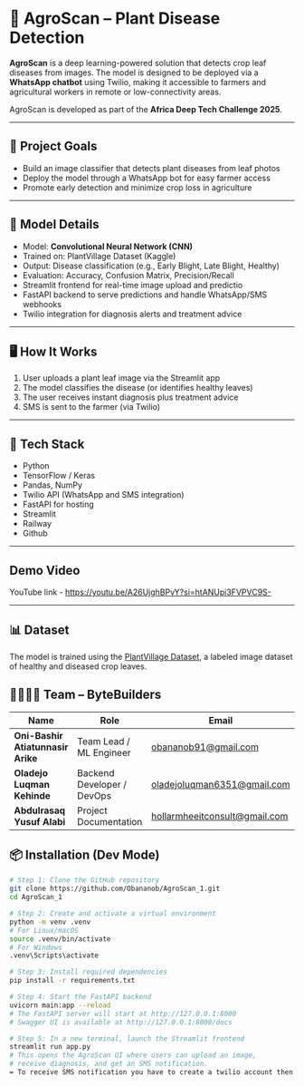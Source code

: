 # 🌿 AgroScan –  Plant Disease Detection 

**AgroScan** is a deep learning-powered solution that detects crop leaf diseases from images. The model is designed to be deployed via a **WhatsApp chatbot** using Twilio, making it accessible to farmers and agricultural workers in remote or low-connectivity areas.

AgroScan is developed as part of the **Africa Deep Tech Challenge 2025**.

---

## 🎯 Project Goals

- Build an image classifier that detects plant diseases from leaf photos
- Deploy the model through a WhatsApp bot for easy farmer access
- Promote early detection and minimize crop loss in agriculture

---

## 🧠 Model Details

- Model: **Convolutional Neural Network (CNN)**
- Trained on: PlantVillage Dataset (Kaggle)
- Output: Disease classification (e.g., Early Blight, Late Blight, Healthy)
- Evaluation: Accuracy, Confusion Matrix, Precision/Recall
- Streamlit frontend for real-time image upload and predictio
- FastAPI backend to serve predictions and handle WhatsApp/SMS webhooks
- Twilio integration for diagnosis alerts and treatment advice

---
## 🖥️ How It Works

1. User uploads a plant leaf image via the Streamlit app
2. The model classifies the disease (or identifies healthy leaves)
3. The user receives instant diagnosis plus treatment advice
4. SMS is sent to the farmer (via Twilio)

---
## 🧰 Tech Stack

- Python
- TensorFlow / Keras
- Pandas, NumPy
- Twilio API (WhatsApp and SMS integration)
- FastAPI for hosting
- Streamlit
- Railway
- Github

---
## Demo Video
YouTube link - https://youtu.be/A26UjghBPvY?si=htANUpi3FVPVC9S-

---
## 📊 Dataset

The model is trained using the [PlantVillage Dataset](https://www.kaggle.com/datasets/emmarex/plantdisease), a labeled image dataset of healthy and diseased crop leaves.


## 👨‍👩‍👧‍👦 Team – ByteBuilders

| Name                          | Role                       | Email                            | Phone         |
|-------------------------------|----------------------------|----------------------------------|---------------|
| **Oni-Bashir Atiatunnasir Arike** | Team Lead / ML Engineer     | obananob91@gmail.com             | 09059624948   |
| **Oladejo Luqman Kehinde**       | Backend Developer / DevOps | oladejoluqman6351@gmail.com      | 08163510869   |
| **Abdulrasaq Yusuf Alabi**       | Project Documentation      | hollarmheeitconsult@gmail.com    | 07039137111   |

## 📦 Installation (Dev Mode)

```bash
# Step 1: Clone the GitHub repository
git clone https://github.com/Obananob/AgroScan_1.git
cd AgroScan_1

# Step 2: Create and activate a virtual environment
python -m venv .venv
# For Linux/macOS
source .venv/bin/activate
# For Windows
.venv\Scripts\activate

# Step 3: Install required dependencies
pip install -r requirements.txt

# Step 4: Start the FastAPI backend
uvicorn main:app --reload
# The FastAPI server will start at http://127.0.0.1:8000
# Swagger UI is available at http://127.0.0.1:8000/docs

# Step 5: In a new terminal, launch the Streamlit frontend
streamlit run app.py
# This opens the AgroScan UI where users can upload an image,
# receive diagnosis, and get an SMS notification.
= To receive SMS notification you have to create a twilio account then copy your Twilio SID, AUTH TOKEN to your .env file
